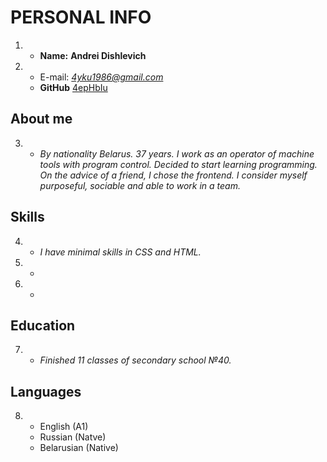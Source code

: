 # PERSONAL INFO

1. * **Name:** __Andrei Dishlevich__

2. * E-mail: *4yku1986@gmail.com*
   * **GitHub** [4epHbIu](https://github.com/4epHbIu)

## About me

3. * *By nationality Belarus. 37 years. I work as an operator of machine tools with program control. Decided to start learning programming. On the advice of a friend, I chose the frontend. I consider myself purposeful, sociable and able to work in a team.*

## Skills

4. * *I have minimal skills in CSS and HTML.*

5. * 

6. * 

## Education

7. * *Finished 11 classes of secondary school №40.*

## Languages

8. * English (A1)
   * Russian (Natve)
   * Belarusian (Native)
